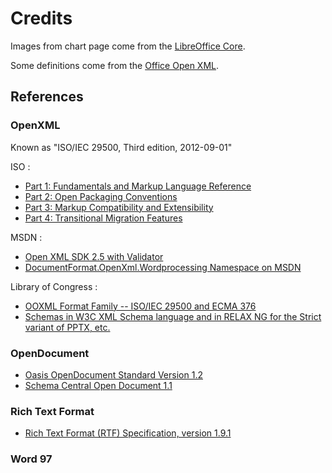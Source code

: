 # Credits

Images from chart page come from the [LibreOffice Core](https://github.com/LibreOffice/core/tree/master/icon-themes/galaxy/chart2/res).

Some definitions come from the [Office Open XML](http://officeopenxml.com).

## References

### OpenXML

Known as "ISO/IEC 29500, Third edition, 2012-09-01"

ISO :

- [Part 1: Fundamentals and Markup Language Reference](http://standards.iso.org/ittf/PubliclyAvailableStandards/c061750_ISO_IEC_29500-1_2012.zip)
- [Part 2: Open Packaging Conventions](http://standards.iso.org/ittf/PubliclyAvailableStandards/c061796_ISO_IEC_29500-2_2012.zip)
- [Part 3: Markup Compatibility and Extensibility](http://standards.iso.org/ittf/PubliclyAvailableStandards/c061797_ISO_IEC_29500-3_2012.zip)
- [Part 4: Transitional Migration Features](http://standards.iso.org/ittf/PubliclyAvailableStandards/c061798_ISO_IEC_29500-4_2012.zip)

MSDN :

- [Open XML SDK 2.5 with Validator](http://www.microsoft.com/en-gb/download/details.aspx?id=30425)
- [DocumentFormat.OpenXml.Wordprocessing Namespace on MSDN](http://msdn.microsoft.com/en-us/library/documentformat.openxml.wordprocessing%28v=office.14%29.aspx)

Library of Congress :

- [OOXML Format Family -- ISO/IEC 29500 and ECMA 376](https://www.loc.gov/preservation/digital/formats/fdd/fdd000395.shtml)
- [Schemas in W3C XML Schema language and in RELAX NG for the Strict variant of PPTX, etc.](http://standards.iso.org/ittf/PubliclyAvailableStandards/c071691_ISO_IEC_29500-1_2016_Electronic_inserts.zip)


### OpenDocument

- [Oasis OpenDocument Standard Version 1.2](http://docs.oasis-open.org/office/v1.2/os/OpenDocument-v1.2-os.html)
- [Schema Central Open Document 1.1](http://www.datypic.com/sc/odf/ss.html)

### Rich Text Format

- [Rich Text Format (RTF) Specification, version 1.9.1](http://www.microsoft.com/en-us/download/details.aspx?id=10725)

### Word 97